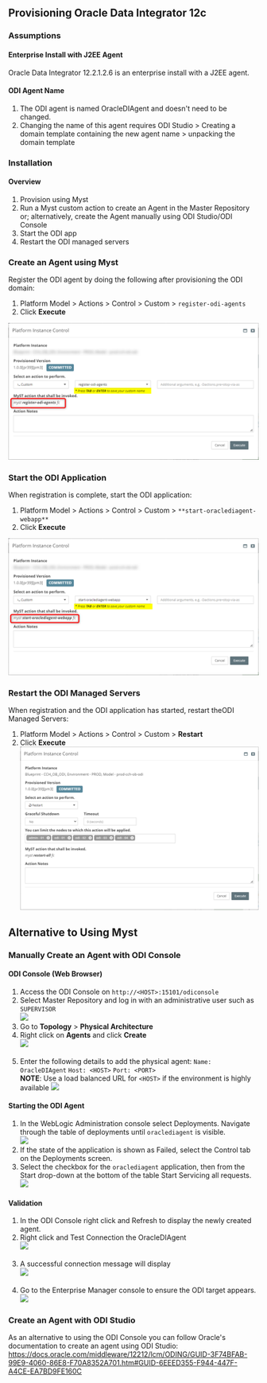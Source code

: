 ## Provisioning Oracle Data Integrator 12c
### Assumptions
#### Enterprise Install with J2EE Agent
Oracle Data Integrator 12.2.1.2.6 is an enterprise install with a J2EE agent.

#### ODI Agent Name
1. The ODI agent is named OracleDIAgent and doesn't need to be changed.
2. Changing the name of this agent requires ODI Studio > Creating a domain template containing the new agent name > unpacking the domain template

### Installation
#### Overview
1. Provision using Myst
3. Run a Myst custom action to create an Agent in the Master Repository or; alternatively, create the Agent manually using ODI Studio/ODI Console
4. Start the ODI app
5. Restart the ODI managed servers

### Create an Agent using Myst
Register the ODI agent by doing the following after provisioning the ODI domain:
1. Platform Model > Actions > Control > Custom > `register-odi-agents`
2. Click **Execute**

![](img/odi-create-agent.png)

### Start the ODI Application
When registration is complete, start the ODI application:
1. Platform Model > Actions > Control > Custom > `**start-oraclediagent-webapp**`
2. Click **Execute**

![](img/odi-start-agent-app.png)

### Restart the ODI Managed Servers
When registration and the ODI application has started, restart theODI Managed Servers:
1. Platform Model > Actions > Control > Custom > **Restart**
2. Click **Execute**
<br> ![](img/odi-restart.png)

## Alternative to Using Myst
### Manually Create an Agent with ODI Console
#### ODI Console (Web Browser)
1. Access the ODI Console on `http://<HOST>:15101/odiconsole`
2. Select Master Repository and log in with an administrative user such as `SUPERVISOR`<br>![](/platform-configuration/provisioning-oracle-data-integrator-12c/odi-console-physicalagent-01.png)
3. Go to **Topology** > **Physical Architecture**
4. Right click on **Agents** and click **Create**<br>![](/platform-configuration/provisioning-oracle-data-integrator-12c/odi-console-physicalagent-02.png)<br><br>
5. Enter the following details to add the physical agent:
  `Name: OracleDIAgent`
  `Host: <HOST>`
  `Port: <PORT>`
  <br>**NOTE**: Use a load balanced URL for `<HOST>` if the environment is highly available
![](/platform-configuration/provisioning-oracle-data-integrator-12c/odi-console-physicalagent-03.png)

#### Starting the ODI Agent
1. In the WebLogic Administration console select Deployments. Navigate through the table of deployments until `oraclediagent` is visible.
<br> ![](/platform-configuration/provisioning-oracle-data-integrator-12c/odi_weblogic_console_agentfailed.png)
2. If the state of the application is shown as Failed, select the Control tab on the Deployments screen.
3. Select the checkbox for the `oraclediagent` application, then from the Start drop-down at the bottom of the table Start Servicing all requests.
<br> ![](/platform-configuration/provisioning-oracle-data-integrator-12c/start-odi-agent-manually.png)

#### Validation
1. In the ODI Console right click and Refresh to display the newly created agent.
2. Right click and Test Connection the OracleDIAgent<br>![](/platform-configuration/provisioning-oracle-data-integrator-12c/odi-console-physicalagent-04.png)<br><br>
2. A successful connection message will display<br>![](/platform-configuration/provisioning-oracle-data-integrator-12c/odi-console-physicalagent-05.png)<br><br>
3. Go to the Enterprise Manager console to ensure the ODI target appears.<br>![](/platform-configuration/provisioning-oracle-data-integrator-12c/odi-validation-01.png)

### Create an Agent with ODI Studio
As an alternative to using the ODI Console you can follow Oracle's documentation to create an agent using ODI Studio:
https://docs.oracle.com/middleware/12212/lcm/ODING/GUID-3F74BFAB-99E9-4060-86E8-F70A8352A701.htm#GUID-6EEED355-F944-447F-A4CE-EA7BD9FE160C